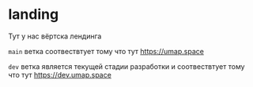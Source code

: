 # landing

Тут у нас вёртска лендинга

`main` ветка соотвествтует тому что тут https://umap.space

`dev` ветка является текущей стадии разработки и соотвествтует тому что тут https://dev.umap.space
